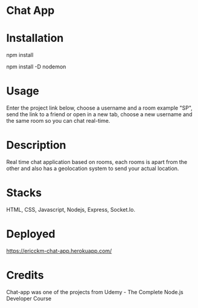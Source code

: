 # Chat App

# Installation
npm install

npm install -D nodemon

# Usage
Enter the project link below, choose a username and a room example "SP", send the link to a friend or open in a new tab, choose a new username and the same room so you can chat real-time.

# Description
Real time chat application based on rooms, each rooms is apart from the other and also has a geolocation system to send your actual location.

# Stacks
HTML, CSS, Javascript, Nodejs, Express, Socket.Io.

# Deployed 
https://ericckm-chat-app.herokuapp.com/

# Credits
Chat-app was one of the projects from Udemy - The Complete Node.js Developer Course

